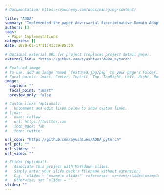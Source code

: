 ```yaml
---
# Documentation: https://wowchemy.com/docs/managing-content/

title: "ADDA"
summary: "Implemented the paper Adversarial Discriminative Domain Adaptation in Pytorch"
authors: []
tags:
 - Paper Implementations
categories: []
date: 2020-07-17T11:41:39+05:30

# Optional external URL for project (replaces project detail page).
external_link: "https://github.com/ayushtues/ADDA_pytorch"

# Featured image
# To use, add an image named `featured.jpg/png` to your page's folder.
# Focal points: Smart, Center, TopLeft, Top, TopRight, Left, Right, BottomLeft, Bottom, BottomRight.
image:
  caption: ""
  focal_point: "smart"
  preview_only: false

# Custom links (optional).
#   Uncomment and edit lines below to show custom links.
# links:
# - name: Follow
#   url: https://twitter.com
#   icon_pack: fab
#   icon: twitter

url_code: "https://github.com/ayushtues/ADDA_pytorch"
url_pdf: ""
url_slides: ""
url_video: ""

# Slides (optional).
#   Associate this project with Markdown slides.
#   Simply enter your slide deck's filename without extension.
#   E.g. `slides = "example-slides"` references `content/slides/example-slides.md`.
#   Otherwise, set `slides = ""`.
slides: ""
---
```

